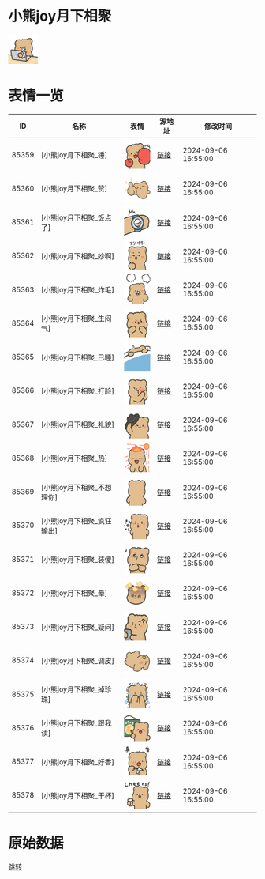 # 小熊joy月下相聚

<img src="./cover.png" height="60" alt="cover" />

# 表情一览

|ID|名称|表情|源地址|修改时间|
|----|----|----|----|----|
|85359|[小熊joy月下相聚_锤]|<img src="./pic/085359_%5B小熊joy月下相聚_锤%5D.png" height="60" alt="锤"/>|[链接](https://i0.hdslb.com/bfs/garb/bdcb4c28dbfdde77906ae7ab41da64b19e8ec1b8.png)|2024-09-06 16:55:00|
|85360|[小熊joy月下相聚_赞]|<img src="./pic/085360_%5B小熊joy月下相聚_赞%5D.png" height="60" alt="赞"/>|[链接](https://i0.hdslb.com/bfs/garb/8a9f4e5dc5561a14e3de44a0351b01a812b0d1f4.png)|2024-09-06 16:55:00|
|85361|[小熊joy月下相聚_饭点了]|<img src="./pic/085361_%5B小熊joy月下相聚_饭点了%5D.png" height="60" alt="饭点了"/>|[链接](https://i0.hdslb.com/bfs/garb/c514cb1a2bc6fb3ccb9159a9c65b3a9556fb9482.png)|2024-09-06 16:55:00|
|85362|[小熊joy月下相聚_妙啊]|<img src="./pic/085362_%5B小熊joy月下相聚_妙啊%5D.png" height="60" alt="妙啊"/>|[链接](https://i0.hdslb.com/bfs/garb/ff7256509fc8573e4b535e2c39a7740636716484.png)|2024-09-06 16:55:00|
|85363|[小熊joy月下相聚_炸毛]|<img src="./pic/085363_%5B小熊joy月下相聚_炸毛%5D.png" height="60" alt="炸毛"/>|[链接](https://i0.hdslb.com/bfs/garb/6b29db356d8b171c69415e9f022dcf3d8d3ea982.png)|2024-09-06 16:55:00|
|85364|[小熊joy月下相聚_生闷气]|<img src="./pic/085364_%5B小熊joy月下相聚_生闷气%5D.png" height="60" alt="生闷气"/>|[链接](https://i0.hdslb.com/bfs/garb/049c3312a9ec971e1174e4c9b977d36fd0e2255c.png)|2024-09-06 16:55:00|
|85365|[小熊joy月下相聚_已睡]|<img src="./pic/085365_%5B小熊joy月下相聚_已睡%5D.png" height="60" alt="已睡"/>|[链接](https://i0.hdslb.com/bfs/garb/2da4b4d11923c169066688c3276cdf2a5bcb8dc6.png)|2024-09-06 16:55:00|
|85366|[小熊joy月下相聚_打脸]|<img src="./pic/085366_%5B小熊joy月下相聚_打脸%5D.png" height="60" alt="打脸"/>|[链接](https://i0.hdslb.com/bfs/garb/95a4736fc78b34e2d23a1fafdb9621819cfae4ee.png)|2024-09-06 16:55:00|
|85367|[小熊joy月下相聚_礼貌]|<img src="./pic/085367_%5B小熊joy月下相聚_礼貌%5D.png" height="60" alt="礼貌"/>|[链接](https://i0.hdslb.com/bfs/garb/682ba4a2f9da7a1075cf188ab1fc8235adaa53f0.png)|2024-09-06 16:55:00|
|85368|[小熊joy月下相聚_热]|<img src="./pic/085368_%5B小熊joy月下相聚_热%5D.png" height="60" alt="热"/>|[链接](https://i0.hdslb.com/bfs/garb/f68bfb8d97948cb917dd1da9f7138a92a14947df.png)|2024-09-06 16:55:00|
|85369|[小熊joy月下相聚_不想理你]|<img src="./pic/085369_%5B小熊joy月下相聚_不想理你%5D.png" height="60" alt="不想理你"/>|[链接](https://i0.hdslb.com/bfs/garb/ba48f84666f45cb72d27b350c5d59df8f7a189c9.png)|2024-09-06 16:55:00|
|85370|[小熊joy月下相聚_疯狂输出]|<img src="./pic/085370_%5B小熊joy月下相聚_疯狂输出%5D.png" height="60" alt="疯狂输出"/>|[链接](https://i0.hdslb.com/bfs/garb/fcb300a1d9bff11d120508fbdf7555ee123b0d79.png)|2024-09-06 16:55:00|
|85371|[小熊joy月下相聚_装傻]|<img src="./pic/085371_%5B小熊joy月下相聚_装傻%5D.png" height="60" alt="装傻"/>|[链接](https://i0.hdslb.com/bfs/garb/8c5e5220b9a28b39b2bc88d92c4f98fc08b6b560.png)|2024-09-06 16:55:00|
|85372|[小熊joy月下相聚_晕]|<img src="./pic/085372_%5B小熊joy月下相聚_晕%5D.png" height="60" alt="晕"/>|[链接](https://i0.hdslb.com/bfs/garb/fb453134f665824fc813f0a639a63cb5f9decdbb.png)|2024-09-06 16:55:00|
|85373|[小熊joy月下相聚_疑问]|<img src="./pic/085373_%5B小熊joy月下相聚_疑问%5D.png" height="60" alt="疑问"/>|[链接](https://i0.hdslb.com/bfs/garb/a9f7197123324275a3c39fa6d725b3170b00bff3.png)|2024-09-06 16:55:00|
|85374|[小熊joy月下相聚_调皮]|<img src="./pic/085374_%5B小熊joy月下相聚_调皮%5D.png" height="60" alt="调皮"/>|[链接](https://i0.hdslb.com/bfs/garb/655223c6e7feab900bd008507cf89fb3631a8cf7.png)|2024-09-06 16:55:00|
|85375|[小熊joy月下相聚_掉珍珠]|<img src="./pic/085375_%5B小熊joy月下相聚_掉珍珠%5D.png" height="60" alt="掉珍珠"/>|[链接](https://i0.hdslb.com/bfs/garb/e97a5dacb6d002740e0504291d96422908fa5f4d.png)|2024-09-06 16:55:00|
|85376|[小熊joy月下相聚_跟我读]|<img src="./pic/085376_%5B小熊joy月下相聚_跟我读%5D.png" height="60" alt="跟我读"/>|[链接](https://i0.hdslb.com/bfs/garb/f0d2c31148f25502a174f5ba5e73e609ce834365.png)|2024-09-06 16:55:00|
|85377|[小熊joy月下相聚_好香]|<img src="./pic/085377_%5B小熊joy月下相聚_好香%5D.png" height="60" alt="好香"/>|[链接](https://i0.hdslb.com/bfs/garb/b47658d7c73277fbca48f1171ffff52744f9672b.png)|2024-09-06 16:55:00|
|85378|[小熊joy月下相聚_干杯]|<img src="./pic/085378_%5B小熊joy月下相聚_干杯%5D.png" height="60" alt="干杯"/>|[链接](https://i0.hdslb.com/bfs/garb/879a26cb0a5b5dbf27445c10ff63a1b221b6be3f.png)|2024-09-06 16:55:00|

# 原始数据

[跳转](./raw.json)

